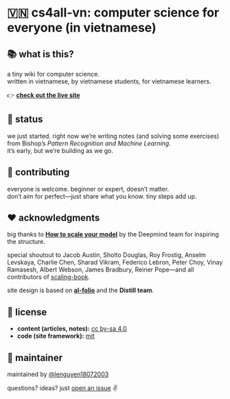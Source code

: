 # 🇻🇳 cs4all-vn: computer science for everyone (in vietnamese)

## 📚 what is this?

a tiny wiki for computer science.  
written in vietnamese, by vietnamese students, for vietnamese learners.  

👉 **[check out the live site](https://lenguyen1807.github.io/cs4all-vn/)**

## 🚧 status

we just started. right now we’re writing notes (and solving some exercises) from Bishop’s *Pattern Recognition and Machine Learning*.  
it’s early, but we’re building as we go.  

## 🤝 contributing

everyone is welcome. beginner or expert, doesn’t matter.  
don’t aim for perfect—just share what you know. tiny steps add up.  

## ♥ acknowledgments

big thanks to **[How to scale your model](https://jax-ml.github.io/scaling-book)** by the Deepmind team for inspiring the structure.  

special shoutout to Jacob Austin, Sholto Douglas, Roy Frostig, Anselm Levskaya, Charlie Chen, Sharad Vikram, Federico Lebron, Peter Choy, Vinay Ramasesh, Albert Webson, James Bradbury, Reiner Pope—and all contributors of [scaling-book](https://github.com/jax-ml/scaling-book).  

site design is based on **[al-folio](https://github.com/alshedivat/al-folio)** and the **Distill team**.  

## 📄 license

- **content (articles, notes):** [cc by-sa 4.0](LICENSE-CONTENT)  
- **code (site framework):** [mit](https://github.com/jax-ml/scaling-book)  

## 👤 maintainer

maintained by [@lenguyen18072003](https://github.com/lenguyen18072003)  

questions? ideas? just [open an issue](https://github.com/lenguyen18072003/cs4all-vn/issues) ✌️
